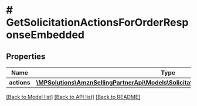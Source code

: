 # # GetSolicitationActionsForOrderResponseEmbedded

## Properties

Name | Type | Description | Notes
------------ | ------------- | ------------- | -------------
**actions** | [**\MPSolutions\AmznSellingPartnerApi\Models\Solicitations\GetSolicitationActionResponse[]**](GetSolicitationActionResponse.md) |  |

[[Back to Model list]](../../README.md#models) [[Back to API list]](../../README.md#endpoints) [[Back to README]](../../README.md)
